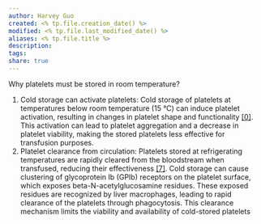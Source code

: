 ```yaml
---
author: Harvey Guo
created: <% tp.file.creation_date() %>
modified: <% tp.file.last_modified_date() %>
aliases: <% tp.file.title %>
description:
tags:
share: true
---
```


Why platelets must be stored in room temperature?
1. Cold storage can activate platelets: Cold storage of platelets at temperatures below room temperature (15 °C) can induce platelet activation, resulting in changes in platelet shape and functionality [[0]](https://www.ncbi.nlm.nih.gov/pmc/articles/PMC2897204/). This activation can lead to platelet aggregation and a decrease in platelet viability, making the stored platelets less effective for transfusion purposes.
2. Platelet clearance from circulation: Platelets stored at refrigerating temperatures are rapidly cleared from the bloodstream when transfused, reducing their effectiveness [[7]](https://pubmed.ncbi.nlm.nih.gov/16232387/). Cold storage can cause clustering of glycoprotein Ib (GPIb) receptors on the platelet surface, which exposes beta-N-acetylglucosamine residues. These exposed residues are recognized by liver macrophages, leading to rapid clearance of the platelets through phagocytosis. This clearance mechanism limits the viability and availability of cold-stored platelets